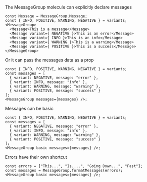 The MessageGroup molecule can explicitly declare messages

```react
const Message = MessageGroup.Message;
const { INFO, POSITIVE, WARNING, NEGATIVE } = variants;
<MessageGroup>
  <Message>This is a message</Message>
  <Message variant={ NEGATIVE }>This is an error</Message>
  <Message variant={ INFO }>This is an info</Message>
  <Message variant={ WARNING }>This is a warning</Message>
  <Message variant={ POSITIVE }>This is a success</Message>
</MessageGroup>
```

Or it can pass the messages data as a prop

```react
const { INFO, POSITIVE, WARNING, NEGATIVE } = variants;
const messages = [
  { variant: NEGATIVE, message: "error" },
  { variant: INFO, message: "info" },
  { variant: WARNING, message: "warning" },
  { variant: POSITIVE, message: "success" }
];
<MessageGroup messages={messages} />;
```

Messages can be basic

```react
const { INFO, POSITIVE, WARNING, NEGATIVE } = variants;
const messages = [
  { variant: NEGATIVE, message: "error" },
  { variant: INFO, message: "info" },
  { variant: WARNING, message: "warning" },
  { variant: POSITIVE, message: "success" }
];
<MessageGroup basic messages={messages} />;
```

Errors have their own shortcut

```react
const errors = ["This...", "Is....", "Going Down...", "Fast"];
const messages = MessageGroup.formatMessages(errors);
<MessageGroup basic messages={messages} />;
```
